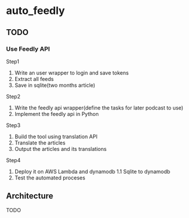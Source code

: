 # auto_feedly

## TODO

### Use Feedly API

Step1

1. Write an user wrapper to login and save tokens
2. Extract all feeds
3. Save in sqlite(two months article)

Step2

1. Write the feedly api wrapper(define the tasks for later podcast to use)
2. Implement the feedly api in Python

Step3

1. Build the tool using translation API
2. Translate the articles
3. Output the articles and its translations

Step4

1. Deploy it on AWS Lambda and dynamodb
1.1 Sqlite to dynamodb
2. Test the automated proceses

## Architecture

TODO

